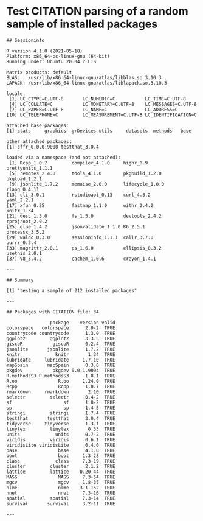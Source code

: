 # Test CITATION parsing of a random sample of installed packages

    
    
    ## Sessioninfo 
    
    R version 4.1.0 (2021-05-18)
    Platform: x86_64-pc-linux-gnu (64-bit)
    Running under: Ubuntu 20.04.2 LTS
    
    Matrix products: default
    BLAS:   /usr/lib/x86_64-linux-gnu/atlas/libblas.so.3.10.3
    LAPACK: /usr/lib/x86_64-linux-gnu/atlas/liblapack.so.3.10.3
    
    locale:
     [1] LC_CTYPE=C.UTF-8       LC_NUMERIC=C           LC_TIME=C.UTF-8       
     [4] LC_COLLATE=C           LC_MONETARY=C.UTF-8    LC_MESSAGES=C.UTF-8   
     [7] LC_PAPER=C.UTF-8       LC_NAME=C              LC_ADDRESS=C          
    [10] LC_TELEPHONE=C         LC_MEASUREMENT=C.UTF-8 LC_IDENTIFICATION=C   
    
    attached base packages:
    [1] stats     graphics  grDevices utils     datasets  methods   base     
    
    other attached packages:
    [1] cffr_0.0.0.9000 testthat_3.0.4 
    
    loaded via a namespace (and not attached):
     [1] Rcpp_1.0.7         compiler_4.1.0     highr_0.9          prettyunits_1.1.1 
     [5] remotes_2.4.0      tools_4.1.0        pkgbuild_1.2.0     pkgload_1.2.1     
     [9] jsonlite_1.7.2     memoise_2.0.0      lifecycle_1.0.0    rlang_0.4.11      
    [13] cli_3.0.1          rstudioapi_0.13    curl_4.3.2         yaml_2.2.1        
    [17] xfun_0.25          fastmap_1.1.0      withr_2.4.2        knitr_1.34        
    [21] desc_1.3.0         fs_1.5.0           devtools_2.4.2     rprojroot_2.0.2   
    [25] glue_1.4.2         jsonvalidate_1.1.0 R6_2.5.1           processx_3.5.2    
    [29] waldo_0.3.0        sessioninfo_1.1.1  callr_3.7.0        purrr_0.3.4       
    [33] magrittr_2.0.1     ps_1.6.0           ellipsis_0.3.2     usethis_2.0.1     
    [37] V8_3.4.2           cachem_1.0.6       crayon_1.4.1      
    
    ---
    
    ## Summary 
    
    [1] "testing a sample of 212 installed packages"
    
    ---
    
    ## Packages with CITATION file: 34 
    
                    package    version valid
    colorspace   colorspace      2.0-2  TRUE
    countrycode countrycode      1.3.0  TRUE
    ggplot2         ggplot2      3.3.5  TRUE
    giscoR           giscoR      0.2.4  TRUE
    jsonlite       jsonlite      1.7.2  TRUE
    knitr             knitr       1.34  TRUE
    lubridate     lubridate     1.7.10  TRUE
    mapSpain       mapSpain      0.3.0  TRUE
    pkgdev           pkgdev 0.0.1.9004  TRUE
    R.methodsS3 R.methodsS3      1.8.1  TRUE
    R.oo               R.oo     1.24.0  TRUE
    Rcpp               Rcpp      1.0.7  TRUE
    rmarkdown     rmarkdown       2.10  TRUE
    selectr         selectr      0.4-2  TRUE
    sf                   sf      1.0-2  TRUE
    sp                   sp      1.4-5  TRUE
    stringi         stringi      1.7.4  TRUE
    testthat       testthat      3.0.4  TRUE
    tidyverse     tidyverse      1.3.1  TRUE
    tinytex         tinytex       0.33  TRUE
    units             units      0.7-2  TRUE
    viridis         viridis      0.6.1  TRUE
    viridisLite viridisLite      0.4.0  TRUE
    base               base      4.1.0  TRUE
    boot               boot     1.3-28  TRUE
    class             class     7.3-19  TRUE
    cluster         cluster      2.1.2  TRUE
    lattice         lattice    0.20-44  TRUE
    MASS               MASS     7.3-54  TRUE
    mgcv               mgcv     1.8-35  TRUE
    nlme               nlme    3.1-152  TRUE
    nnet               nnet     7.3-16  TRUE
    spatial         spatial     7.3-14  TRUE
    survival       survival     3.2-11  TRUE
    
    ---

